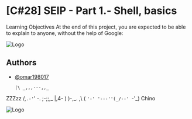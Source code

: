 
# [C#28] SEIP - Part 1.-  Shell, basics

Learning Objectives
At the end of this project, you are expected to be able to explain to anyone, without the help of Google:

![Logo](https://tpc.googlesyndication.com/simgad/13527734259634333935)

## Authors

- [@omar198017](https://www.github.com/omar198017)

      |\ _,,,---,,_
ZZZzz /,`.-'`' -. ;-;;,_
     |,4- ) )-,_. ,\ ( `'-'
    '---''(_/--' `-'\_) Chino

![Logo](https://www.muylinux.com/wp-content/uploads/2018/11/bash.png)


